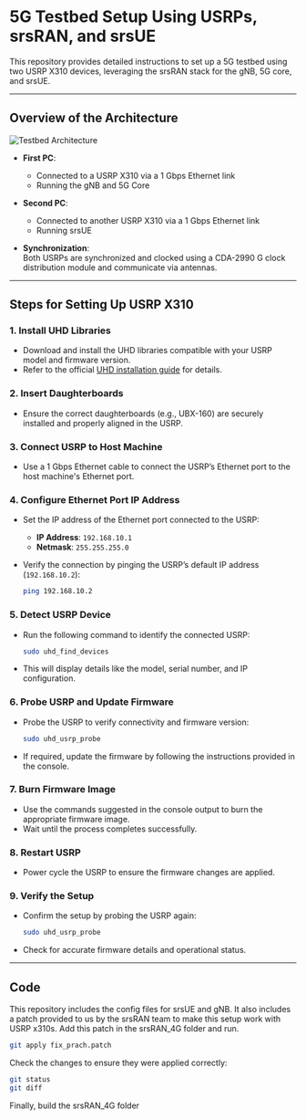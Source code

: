 # **5G Testbed Setup Using USRPs, srsRAN, and srsUE**

This repository provides detailed instructions to set up a 5G testbed using two USRP X310 devices, leveraging the srsRAN stack for the gNB, 5G core, and srsUE.

---

## **Overview of the Architecture**

![Testbed Architecture](https://docs.srsran.com/projects/project/en/latest/_images/gNB_srsUE_usrp.png)

- **First PC**:

  - Connected to a USRP X310 via a 1 Gbps Ethernet link
  - Running the gNB and 5G Core

- **Second PC**:

  - Connected to another USRP X310 via a 1 Gbps Ethernet link
  - Running srsUE

- **Synchronization**:  
  Both USRPs are synchronized and clocked using a CDA-2990 G clock distribution module and communicate via antennas.

---

## **Steps for Setting Up USRP X310**

### 1. **Install UHD Libraries**

- Download and install the UHD libraries compatible with your USRP model and firmware version.
- Refer to the official [UHD installation guide](https://github.com/EttusResearch/uhd) for details.

### 2. **Insert Daughterboards**

- Ensure the correct daughterboards (e.g., UBX-160) are securely installed and properly aligned in the USRP.

### 3. **Connect USRP to Host Machine**

- Use a 1 Gbps Ethernet cable to connect the USRP’s Ethernet port to the host machine's Ethernet port.

### 4. **Configure Ethernet Port IP Address**

- Set the IP address of the Ethernet port connected to the USRP:

  - **IP Address**: `192.168.10.1`
  - **Netmask**: `255.255.255.0`

- Verify the connection by pinging the USRP’s default IP address (`192.168.10.2`):
  ```bash
  ping 192.168.10.2
  ```

### 5. **Detect USRP Device**

- Run the following command to identify the connected USRP:
  ```bash
  sudo uhd_find_devices
  ```
- This will display details like the model, serial number, and IP configuration.

### 6. **Probe USRP and Update Firmware**

- Probe the USRP to verify connectivity and firmware version:
  ```bash
  sudo uhd_usrp_probe
  ```
- If required, update the firmware by following the instructions provided in the console.

### 7. **Burn Firmware Image**

- Use the commands suggested in the console output to burn the appropriate firmware image.
- Wait until the process completes successfully.

### 8. **Restart USRP**

- Power cycle the USRP to ensure the firmware changes are applied.

### 9. **Verify the Setup**

- Confirm the setup by probing the USRP again:
  ```bash
  sudo uhd_usrp_probe
  ```
- Check for accurate firmware details and operational status.

---

## **Code**

This repository includes the config files for srsUE and gNB. It also includes a patch provided to us by the srsRAN team to make this setup work with USRP x310s. Add this patch in the srsRAN_4G folder and run.

```bash
git apply fix_prach.patch
```

Check the changes to ensure they were applied correctly:

```bash
git status
git diff
```

Finally, build the srsRAN_4G folder

